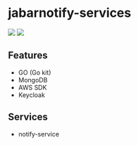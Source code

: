 # jabarnotify-services

<a href="https://codeclimate.com/github/jabardigitalservice/jabarnotify-services/maintainability"><img src="https://api.codeclimate.com/v1/badges/78d75e804a0d860b1d7a/maintainability" /></a>
<a href="https://codeclimate.com/github/jabardigitalservice/jabarnotify-services/test_coverage"><img src="https://api.codeclimate.com/v1/badges/78d75e804a0d860b1d7a/test_coverage" /></a>

## Features
- GO (Go kit)
- MongoDB
- AWS SDK
- Keycloak

## Services
- notify-service
